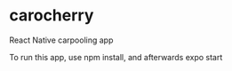 # carocherry
React Native carpooling app

To run this app, use npm install, and afterwards expo start
